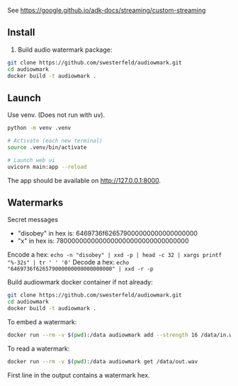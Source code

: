 See https://google.github.io/adk-docs/streaming/custom-streaming

## Install

1. Build audio watermark package:

```bash
git clone https://github.com/swesterfeld/audiowmark.git
cd audiowmark
docker build -t audiowmark .
```

## Launch

Use venv. (Does not run with uv).

```bash
python -m venv .venv

# Activate (each new terminal)
source .venv/bin/activate

# Launch web ui
uvicorn main:app --reload
```

The app should be available on http://127.0.0.1:8000.

## Watermarks

Secret messages

- "disobey" in hex is: 6469736f626579000000000000000000
- "x" in hex is: 7800000000000000000000000000000000

Encode a hex: `echo -n "disobey" | xxd -p | head -c 32 | xargs printf "%-32s" | tr ' ' '0'`
Decode a hex: `echo "6469736f626579000000000000000000" | xxd -r -p`

Build audiowmark docker container if not already:

```bash
git clone https://github.com/swesterfeld/audiowmark.git
cd audiowmark
docker build -t audiowmark .
```

To embed a watermark:

```bash
docker run --rm -v $(pwd):/data audiowmark add --strength 16 /data/in.wav /data/out.wav 6469736f626579000000000000000000
```

To read a watermark:

```bash
docker run --rm -v $(pwd):/data audiowmark get /data/out.wav
```

First line in the output contains a watermark hex.